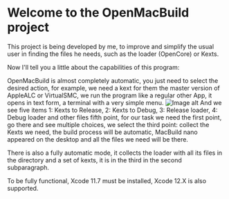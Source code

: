 #                                           Welcome to the OpenMacBuild project




This project is being developed by me, to improve and simplify the usual user in finding the files he needs, such as the loader (OpenCore) or Kexts.


Now I'll tell you a little about the capabilities of this program:



OpenMacBuild is almost completely automatic, you just need to select the desired action, for example, we need a kext for them the master version of AppleALC or VirtualSMC, we run the program like a regular other App, it opens in text form, a terminal with a very simple menu.
![Image alt](https://github.com/DmitriyyyyS/OpenMacBuild/blob/master/Picture%201.png)
And we see five items 1: Kexts to Release, 2: Kexts to Debug, 3: Release loader, 4: Debug loader and other files fifth point, for our task we need the first point, go there and see multiple choices, we select the third point: collect the Kexts we need, the build process will be automatic, MacBuild nano appeared on the desktop and all the files we need will be there.

There is also a fully automatic mode, it collects the loader with all its files in the directory and a set of kexts, it is in the third in the second subparagraph.



To be fully functional, Xcode 11.7 must be installed, Xcode 12.X is also supported.
